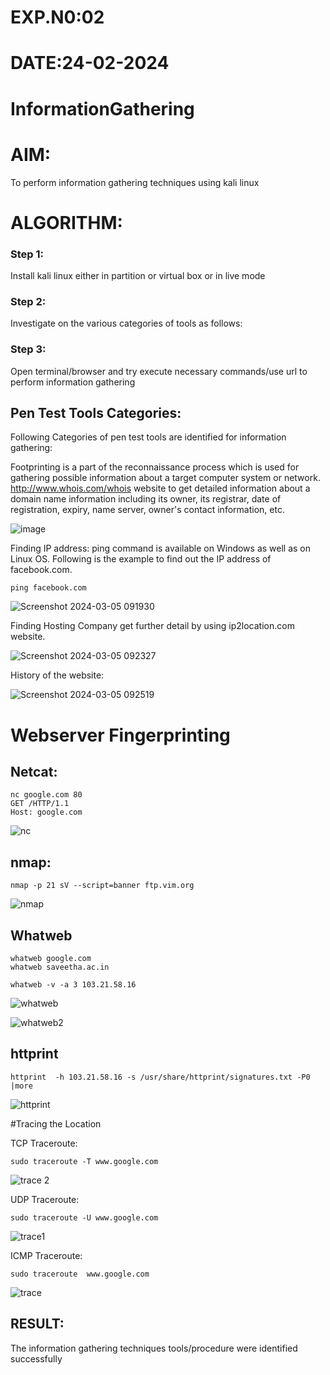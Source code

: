 # EXP.N0:02
# DATE:24-02-2024

# InformationGathering

# AIM:

To perform information gathering techniques using kali linux 

# ALGORITHM:

### Step 1:

Install kali linux either in partition or virtual box or in live mode

### Step 2:

Investigate on the various categories of tools as follows:

### Step 3:
Open terminal/browser and try execute necessary commands/use url to perform information gathering


## Pen Test Tools Categories:  

Following Categories of pen test tools are identified for information gathering:

Footprinting is a part of the reconnaissance process which is used for gathering possible information about a target computer system or network.
http://www.whois.com/whois website to get detailed information about a domain name information including its owner, its registrar, date of registration, expiry, name server, owner's contact information, etc.


![image](https://github.com/Shree-Ram-R/InformationGathering/assets/121288490/2bc2caa1-ddf2-4df7-99a8-c25a87a5a7ed)

Finding IP address:
ping command is available on Windows as well as on Linux OS. Following is the example to find out the IP address of facebook.com.
```
ping facebook.com
```

![Screenshot 2024-03-05 091930](https://github.com/Shree-Ram-R/InformationGathering/assets/121288490/62d85775-7829-475f-92a1-40a9aef114f7)

Finding Hosting Company
get further detail by using ip2location.com website.

![Screenshot 2024-03-05 092327](https://github.com/Shree-Ram-R/InformationGathering/assets/121288490/2bf8a719-4ae7-496c-b591-8c829d48820b)

History of the website:

![Screenshot 2024-03-05 092519](https://github.com/Shree-Ram-R/InformationGathering/assets/121288490/778bc992-e58d-4922-ba95-08838d3e4719)

# Webserver Fingerprinting
## Netcat:

```
nc google.com 80
GET /HTTP/1.1
Host: google.com
```

![nc](https://github.com/Shree-Ram-R/InformationGathering/assets/121288490/5381ba9b-1554-4247-a228-d31740e915b7)

## nmap:

```
nmap -p 21 sV --script=banner ftp.vim.org
```

![nmap](https://github.com/Shree-Ram-R/InformationGathering/assets/121288490/760cd187-445f-43a8-82bd-65f089fb1188)


## Whatweb

```
whatweb google.com
whatweb saveetha.ac.in

whatweb -v -a 3 103.21.58.16
```

![whatweb](https://github.com/Shree-Ram-R/InformationGathering/assets/121288490/ac25ca1e-e27b-4dd9-93bb-40e7bc02e3fc)

![whatweb2](https://github.com/Shree-Ram-R/InformationGathering/assets/121288490/fa5874e6-1179-47dc-9689-4daadd2f04c7)

## httprint

```
httprint  -h 103.21.58.16 -s /usr/share/httprint/signatures.txt -P0 |more
```

![httprint](https://github.com/Shree-Ram-R/InformationGathering/assets/121288490/b5c6b2f1-2d9e-4a48-834f-402c3fbb4f97)

#Tracing the Location


TCP Traceroute:
```
sudo traceroute -T www.google.com
```



![trace 2](https://github.com/Shree-Ram-R/InformationGathering/assets/121288490/28b30055-8d7b-44ea-bfb5-1a9db20f5d3f)

UDP Traceroute:
```
sudo traceroute -U www.google.com
```


![trace1](https://github.com/Shree-Ram-R/InformationGathering/assets/121288490/20070422-d687-4737-9b51-b1d3d2368446)

ICMP Traceroute:
```
sudo traceroute  www.google.com
```

![trace](https://github.com/Shree-Ram-R/InformationGathering/assets/121288490/21d50262-a0cb-4973-8a6c-088a3d25ba1d)


## RESULT:
The information gathering techniques tools/procedure were  identified successfully
